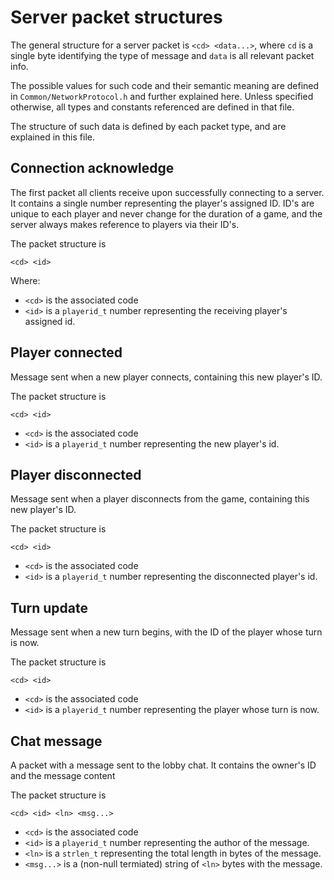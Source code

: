 # Server packet structures

The general structure for a server packet is `<cd> <data...>`, where `cd` is a single byte identifying the type of message and `data` is all relevant packet info.

The possible values for such code and their semantic meaning are defined in `Common/NetworkProtocol.h` and further explained here. Unless specified otherwise, all types and constants referenced are defined in that file.

The structure of such data is defined by each packet type, and are explained in this file.

## Connection acknowledge

The first packet all clients receive upon successfully connecting to a server. It contains a single number representing the player's assigned ID. ID's are unique to each player and never change for the duration of a game, and the server always makes reference to players via their ID's.

The packet structure is

```
<cd> <id>
```

Where:

- `<cd>` is the associated code
- `<id>` is a `playerid_t` number representing the receiving player's assigned id.

## Player connected

Message sent when a new player connects, containing this new player's ID.

The packet structure is

```
<cd> <id>
```

- `<cd>` is the associated code
- `<id>` is a `playerid_t` number representing the new player's id.

## Player disconnected

Message sent when a player disconnects from the game, containing this new player's ID.

The packet structure is

```
<cd> <id>
```

- `<cd>` is the associated code
- `<id>` is a `playerid_t` number representing the disconnected player's id.

## Turn update

Message sent when a new turn begins, with the ID of the player whose turn is now.

The packet structure is

```
<cd> <id>
```

- `<cd>` is the associated code
- `<id>` is a `playerid_t` number representing the player whose turn is now.

## Chat message

A packet with a message sent to the lobby chat. It contains the owner's ID and the message content

The packet structure is

```
<cd> <id> <ln> <msg...>
```

- `<cd>` is the associated code
- `<id>` is a `playerid_t` number representing the author of the message.
- `<ln>` is a `strlen_t` representing the total length in bytes of the message.
- `<msg...>` is a (non-null termiated) string of `<ln>` bytes with the message.
